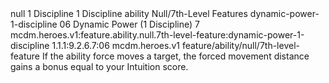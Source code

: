 <ability>
  <metadata>
    <class>null</class>
    <cost>1 Discipline</cost>
    <cost_amount>1</cost_amount>
    <cost_resource>Discipline</cost_resource>
    <feature_type>ability</feature_type>
    <file_dpath>Null/7th-Level Features</file_dpath>
    <item_id>dynamic-power-1-discipline</item_id>
    <item_index>06</item_index>
    <item_name>Dynamic Power (1 Discipline)</item_name>
    <level>7</level>
    <scc>mcdm.heroes.v1:feature.ability.null.7th-level-feature:dynamic-power-1-discipline</scc>
    <scdc>1.1.1:9.2.6.7:06</scdc>
    <source>mcdm.heroes.v1</source>
    <type>feature/ability/null/7th-level-feature</type>
  </metadata>
  <effects>
    <effect type="mundane">If the ability force moves a target, the forced movement distance gains a bonus equal to your Intuition score.</effect>
  </effects>
</ability>
